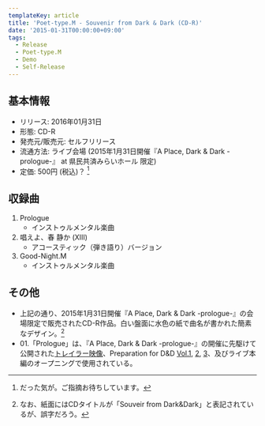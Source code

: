 ```yaml
---
templateKey: article
title: 'Poet-type.M - Souvenir from Dark & Dark (CD-R)'
date: '2015-01-31T00:00:00+09:00'
tags:
  - Release
  - Poet-type.M
  - Demo
  - Self-Release
---
```

## 基本情報

* リリース: 2016年01月31日
* 形態: CD-R
* 発売元/販売元: セルフリリース
* 流通方法: ライブ会場 (2015年1月31日開催『A Place, Dark & Dark -prologue-』 at 県民共済みらいホール 限定)
* 定価: 500円 (税込)？ [^1]

## 収録曲

1. Prologue
   * インストゥルメンタル楽曲
1. 唱えよ、春 静か (XIII)
   * アコースティック（弾き語り）バージョン
1. Good-Night.M
   * インストゥルメンタル楽曲

## その他

* 上記の通り、2015年1月31日開催『A Place, Dark & Dark -prologue-』の会場限定で販売されたCD-R作品。白い盤面に水色の紙で曲名が書かれた簡素なデザイン。[^2]
* 01.「Prologue」は、『A Place, Dark & Dark -prologue-』の開催に先駆けて公開された[トレイラー映像](https://www.youtube.com/watch?v=wMZvLuVxfRU)、Preparation for D&D [Vol.1](https://www.youtube.com/watch?v=J_PRkmhgNnw), [2](https://www.youtube.com/watch?v=4Vn6webgl04), [3](https://www.youtube.com/watch?v=YEJlKn-Nh4g)、及びライブ本編のオープニングで使用されている。

[^1]: だった気が。ご指摘お待ちしています。

[^2]: なお、紙面にはCDタイトルが「Souveir from Dark&Dark」と表記されているが、誤字だろう。
